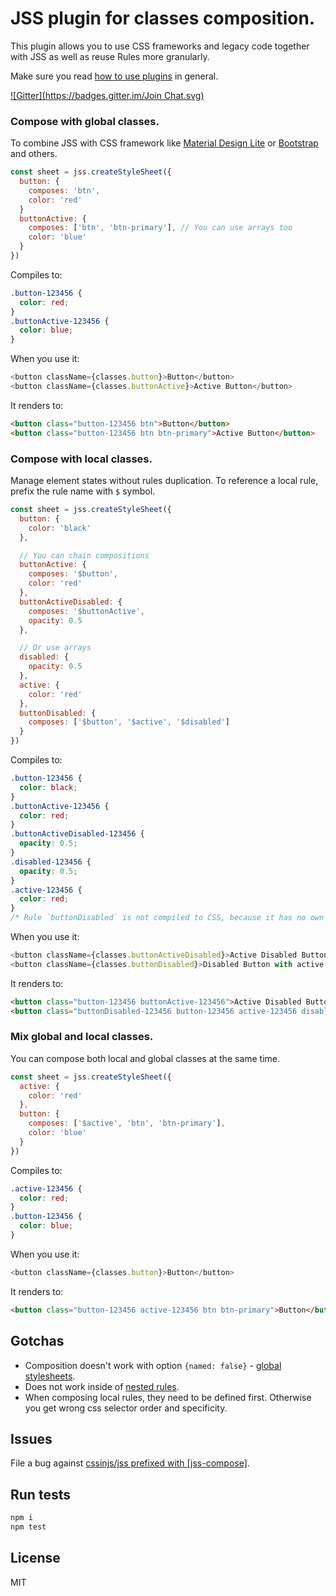 # JSS plugin for classes composition.

This plugin allows you to use CSS frameworks and legacy code together with JSS as well as reuse Rules more granularly.

Make sure you read [how to use
plugins](https://github.com/cssinjs/jss/blob/master/docs/setup.md#setup-with-plugins)
in general.

[![Gitter](https://badges.gitter.im/Join Chat.svg)](https://gitter.im/cssinjs/lobby)


### Compose with global classes.

To combine JSS with CSS framework like [Material Design Lite](https://getmdl.io/) or [Bootstrap](http://getbootstrap.com/) and others.

```javascript
const sheet = jss.createStyleSheet({
  button: {
    composes: 'btn',
    color: 'red'
  }
  buttonActive: {
    composes: ['btn', 'btn-primary'], // You can use arrays too
    color: 'blue'
  }
})
```
Compiles to:

```css
.button-123456 {
  color: red;
}
.buttonActive-123456 {
  color: blue;
}
```
When you use it:

```javascript
<button className={classes.button}>Button</button>
<button className={classes.buttonActive}>Active Button</button>
```
It renders to:
```html
<button class="button-123456 btn">Button</button>
<button class="button-123456 btn btn-primary">Active Button</button>
```

### Compose with local classes.

Manage element states without rules duplication.
To reference a local rule, prefix the rule name with `$` symbol.

```javascript
const sheet = jss.createStyleSheet({
  button: {
    color: 'black'
  },

  // You can chain compositions
  buttonActive: {
    composes: '$button',
    color: 'red'
  },
  buttonActiveDisabled: {
    composes: '$buttonActive',
    opacity: 0.5
  },

  // Or use arrays
  disabled: {
    opacity: 0.5
  },
  active: {
    color: 'red'
  },
  buttonDisabled: {
    composes: ['$button', '$active', '$disabled']
  }
})
```

Compiles to:

```css
.button-123456 {
  color: black;
}
.buttonActive-123456 {
  color: red;
}
.buttonActiveDisabled-123456 {
  opacity: 0.5;
}
.disabled-123456 {
  opacity: 0.5;
}
.active-123456 {
  color: red;
}
/* Rule `buttonDisabled` is not compiled to CSS, because it has no own properties. */
```

When you use it:

```javascript
<button className={classes.buttonActiveDisabled}>Active Disabled Button</button>
<button className={classes.buttonDisabled}>Disabled Button with active state</button>
```
It renders to:
```html
<button class="button-123456 buttonActive-123456">Active Disabled Button</button>
<button class="buttonDisabled-123456 button-123456 active-123456 disabled-123456">Disabled Button with active state</button>
```

### Mix global and local classes.

You can compose both local and global classes at the same time.

```javascript
const sheet = jss.createStyleSheet({
  active: {
    color: 'red'
  },
  button: {
    composes: ['$active', 'btn', 'btn-primary'],
    color: 'blue'
  }
})
```

Compiles to:

```css
.active-123456 {
  color: red;
}
.button-123456 {
  color: blue;
}
```

When you use it:

```javascript
<button className={classes.button}>Button</button>
```
It renders to:
```html
<button class="button-123456 active-123456 btn btn-primary">Button</button>
```

## Gotchas

- Composition doesn't work with option `{named: false}` - [global stylesheets](https://github.com/cssinjs/jss/blob/master/docs/json-api.md#writing-global-selectors).
- Does not work inside of [nested rules](https://github.com/cssinjs/jss-nested).
- When composing local rules, they need to be defined first. Otherwise you get wrong css selector order and specificity.

## Issues

File a bug against [cssinjs/jss prefixed with \[jss-compose\]](https://github.com/cssinjs/jss/issues/new?title=[jss-compose]%20).

## Run tests

```bash
npm i
npm test
```

## License

MIT
